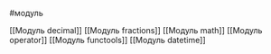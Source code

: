 #модуль

[[Модуль decimal]]
[[Модуль fractions]]
[[Модуль math]]
[[Модуль operator]]
[[Модуль funсtools]]
[[Модуль datetime]]